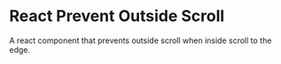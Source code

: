# React Prevent Outside Scroll

A react component that prevents outside scroll when inside scroll to the edge.
